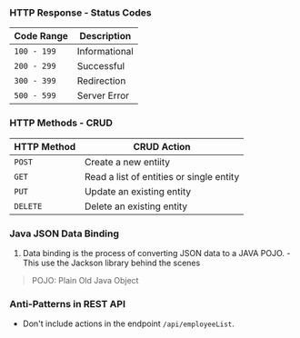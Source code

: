 ### HTTP Response - Status Codes

| Code Range  | Description   |
| ----------- | ------------- |
| `100 - 199` | Informational |
| `200 - 299` | Successful    |
| `300 - 399` | Redirection   |
| `500 - 599` | Server Error  |

### HTTP Methods - CRUD

| HTTP Method | CRUD Action                              |
| ----------- | ---------------------------------------- |
| `POST`      | Create a new entiity                     |
| `GET`       | Read a list of entities or single entity |
| `PUT`       | Update an existing entity                |
| `DELETE`    | Delete an existing entity                |

### Java JSON Data Binding

1. Data binding is the process of converting JSON data to a JAVA POJO. - This use the Jackson library behind the scenes
> POJO: Plain Old Java Object

### Anti-Patterns in REST API
- Don't include actions in the endpoint `/api/employeeList`.
